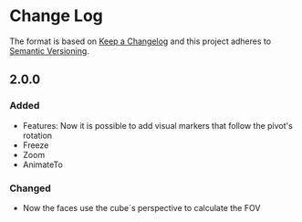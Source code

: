 # Change Log

The format is based on [Keep a Changelog](http://keepachangelog.com/)
and this project adheres to [Semantic Versioning](http://semver.org/).

## 2.0.0

### Added
- Features: Now it is possible to add visual markers that follow the pivot's rotation
- Freeze
- Zoom
- AnimateTo

### Changed
- Now the faces use the cube`s perspective to calculate the FOV

